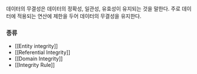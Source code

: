 데이터의 무결성은 데이터의 정확성, 일관성, 유효성이 유지되는 것을 말한다. 주로 데이터에 적용되는 연산에 제한을 두어 데이터의 무결성을 유지한다.

### 종류
- [[Entity integrity]]
- [[Referential Integrity]]
- [[Domain Integrity]]
- [[Integrity Rule]]
